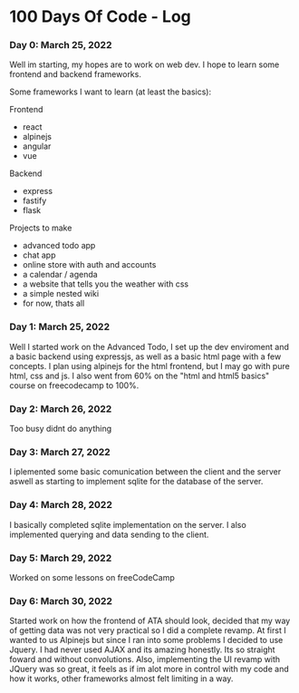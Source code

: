 # 100 Days Of Code - Log

### Day 0: March 25, 2022
Well im starting, my hopes are to work on web dev. I hope to learn some frontend and backend frameworks.

Some frameworks I want to learn (at least the basics):

Frontend
- react
- alpinejs
- angular
- vue

Backend
- express
- fastify
- flask

Projects to make
- advanced todo app
- chat app
- online store with auth and accounts
- a calendar / agenda
- a website that tells you the weather with css
- a simple nested wiki
- for now, thats all

### Day 1: March 25, 2022
Well I started work on the Advanced Todo, I set up the dev enviroment and a basic backend using expressjs, as well as a basic html page with a few concepts. I plan using alpinejs for the html frontend, but I may go with pure html, css and js. I also went from 60% on the "html and html5 basics" course on freecodecamp to 100%.

### Day 2: March 26, 2022
Too busy didnt do anything

### Day 3: March 27, 2022
I iplemented some basic comunication between the client and the server aswell as starting to implement sqlite for the database of the server.

### Day 4: March 28, 2022
I basically completed sqlite implementation on the server. I also implemented querying and data sending to the client.

### Day 5: March 29, 2022
Worked on some lessons on freeCodeCamp

### Day 6: March 30, 2022
Started work on how the frontend of ATA should look, decided that my way of getting data was not very practical so I did a complete revamp. At first I wanted to us Alpinejs but since I ran into some problems I decided to use Jquery. I had never used AJAX and its amazing honestly. Its so straight foward and without convolutions. Also, implementing the UI revamp with JQuery was so great, it feels as if im alot more in control with my code and how it works, other frameworks almost felt limiting in a way.
